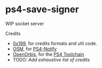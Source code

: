 # ps4-save-signer

WIP socket server

Credits
- [0x199](https://github.com/0x199), for credits formats and util code.
- [OSM](https://github.com/OSM-Made), for [PS4-Notify](https://github.com/OSM-Made/PS4-Notify) 
- [OpenOrbis](https://github.com/OpenOrbis), for the [PS4 Toolchain](https://github.com/OpenOrbis/OpenOrbis-PS4-Toolchain)
- TODO: *Add exhaustive list of credits*